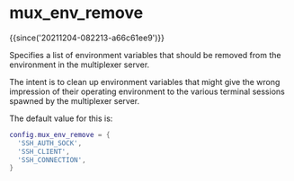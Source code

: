 # mux_env_remove

{{since('20211204-082213-a66c61ee9')}}

Specifies a list of environment variables that should be removed
from the environment in the multiplexer server.

The intent is to clean up environment variables that might give the wrong
impression of their operating environment to the various terminal sessions
spawned by the multiplexer server.

The default value for this is:

```lua
config.mux_env_remove = {
  'SSH_AUTH_SOCK',
  'SSH_CLIENT',
  'SSH_CONNECTION',
}
```
